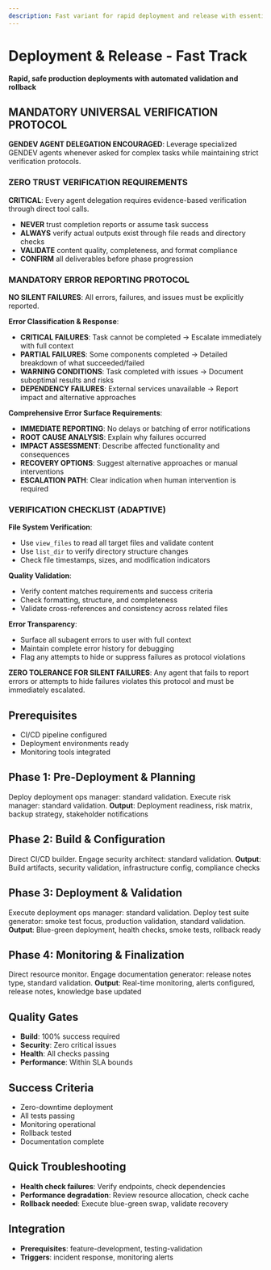 ```yaml
---
description: Fast variant for rapid deployment and release with essential safety checks
---
```


# Deployment & Release - Fast Track

**Rapid, safe production deployments with automated validation and rollback**

## MANDATORY UNIVERSAL VERIFICATION PROTOCOL

**GENDEV AGENT DELEGATION ENCOURAGED**: Leverage specialized GENDEV agents whenever asked for complex tasks while maintaining strict verification protocols.

### ZERO TRUST VERIFICATION REQUIREMENTS

**CRITICAL**: Every agent delegation requires evidence-based verification through direct tool calls.

- **NEVER** trust completion reports or assume task success
- **ALWAYS** verify actual outputs exist through file reads and directory checks
- **VALIDATE** content quality, completeness, and format compliance
- **CONFIRM** all deliverables before phase progression

### MANDATORY ERROR REPORTING PROTOCOL

**NO SILENT FAILURES**: All errors, failures, and issues must be explicitly reported.

**Error Classification & Response**:

- **CRITICAL FAILURES**: Task cannot be completed → Escalate immediately with full context
- **PARTIAL FAILURES**: Some components completed → Detailed breakdown of what succeeded/failed
- **WARNING CONDITIONS**: Task completed with issues → Document suboptimal results and risks
- **DEPENDENCY FAILURES**: External services unavailable → Report impact and alternative approaches

**Comprehensive Error Surface Requirements**:

- **IMMEDIATE REPORTING**: No delays or batching of error notifications
- **ROOT CAUSE ANALYSIS**: Explain why failures occurred
- **IMPACT ASSESSMENT**: Describe affected functionality and consequences
- **RECOVERY OPTIONS**: Suggest alternative approaches or manual interventions
- **ESCALATION PATH**: Clear indication when human intervention is required

### VERIFICATION CHECKLIST (ADAPTIVE)

**File System Verification**:

- Use `view_files` to read all target files and validate content
- Use `list_dir` to verify directory structure changes
- Check file timestamps, sizes, and modification indicators

**Quality Validation**:

- Verify content matches requirements and success criteria
- Check formatting, structure, and completeness
- Validate cross-references and consistency across related files

**Error Transparency**:

- Surface all subagent errors to user with full context
- Maintain complete error history for debugging
- Flag any attempts to hide or suppress failures as protocol violations

**ZERO TOLERANCE FOR SILENT FAILURES**: Any agent that fails to report errors or attempts to hide failures violates this protocol and must be immediately escalated.

## Prerequisites

- CI/CD pipeline configured
- Deployment environments ready
- Monitoring tools integrated

## Phase 1: Pre-Deployment & Planning

Deploy deployment ops manager: standard validation.
Execute risk manager: standard validation.
**Output**: Deployment readiness, risk matrix, backup strategy, stakeholder notifications

## Phase 2: Build & Configuration

Direct CI/CD builder.
Engage security architect: standard validation.
**Output**: Build artifacts, security validation, infrastructure config, compliance checks

## Phase 3: Deployment & Validation

Execute deployment ops manager: standard validation.
Deploy test suite generator: smoke test focus, production validation, standard validation.
**Output**: Blue-green deployment, health checks, smoke tests, rollback ready

## Phase 4: Monitoring & Finalization

Direct resource monitor.
Engage documentation generator: release notes type, standard validation.
**Output**: Real-time monitoring, alerts configured, release notes, knowledge base updated

## Quality Gates

- **Build**: 100% success required
- **Security**: Zero critical issues
- **Health**: All checks passing
- **Performance**: Within SLA bounds

## Success Criteria

- Zero-downtime deployment
- All tests passing
- Monitoring operational
- Rollback tested
- Documentation complete

## Quick Troubleshooting

- **Health check failures**: Verify endpoints, check dependencies
- **Performance degradation**: Review resource allocation, check cache
- **Rollback needed**: Execute blue-green swap, validate recovery

## Integration

- **Prerequisites**: feature-development, testing-validation
- **Triggers**: incident response, monitoring alerts
